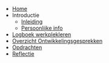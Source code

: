 <!-- docs/_sidebar.md -->
* [Home](/)
* Introductie
  * [Inleiding](Intro/intro.md)
  * [Persoonlijke info](Intro/persoonlijke-info.md)
* [Logboek werkplekleren](./Logboek/Logboek.md)
* [Overzicht Ontwikkelingsgesprekken](./Ontwikkelingsgesprekken/Ontwikkelingsgesprekken.md)
* [Opdrachten](./Opdrachten/Opdrachten.md)
* [Reflectie](./Reflectie/Reflectie.md)
